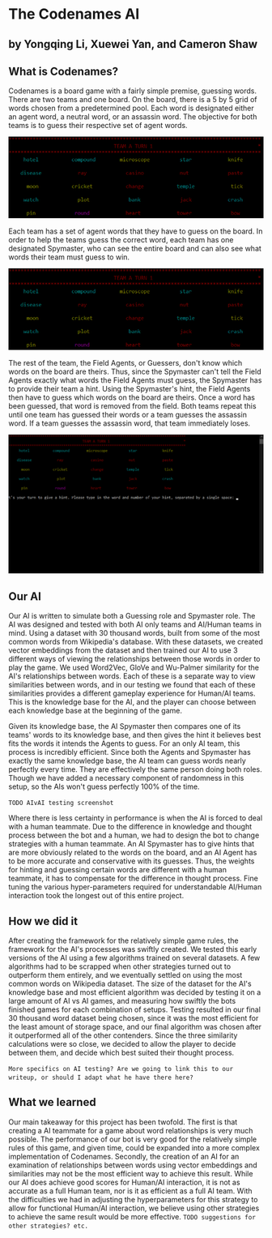 # The Codenames AI
## by Yongqing Li, Xuewei Yan, and Cameron Shaw

## What is Codenames?

Codenames is a board game with a fairly simple premise, guessing words. There are two teams and one board. On the board, there is a 5 by 5 grid of words chosen from a predetermined pool. Each word is designated either an agent word, a neutral word, or an assassin word. The objective for both teams is to guess their respective set of agent words.

![codenames_board](img/codenames_game_example_3.png)

Each team has a set of agent words that they have to guess on the board. In order to help the teams guess the correct word, each team has one designated Spymaster, who can see the entire board and can also see what words their team must guess to win.

![codenames_spymaster_view](img/codenames_game_example_2.png)

The rest of the team, the Field Agents, or Guessers, don't know which words on the board are theirs. Thus, since the Spymaster can't tell the Field Agents exactly what words the Field Agents must guess, the Spymaster has to provide their team a hint. Using the Spymaster's hint, the Field Agents then have to guess which words on the board are theirs. Once a word has been guessed, that word is removed from the field. Both teams repeat this until one team has guessed their words or a team guesses the assassin word. If a team guesses the assassin word, that team immediately loses.

![codenames_hint_giving](img/codenames_game_example_1.png)

## Our AI

Our AI is written to simulate both a Guessing role and Spymaster role. The AI was designed and tested with both AI only teams and AI/Human teams in mind. Using a dataset with 30 thousand words, built from some of the most common words from Wikipedia's database. With these datasets, we created vector embeddings from the dataset and then trained our AI to use 3 different ways of viewing the relationships between those words in order to play the game. We used Word2Vec, GloVe and Wu-Palmer similarity for the AI's relationships between words. Each of these is a separate way to view similarities between words, and in our testing we found that each of these similarities provides a different gameplay experience for Human/AI teams. This is the knowledge base for the AI, and the player can choose between each knowledge base at the beginning of the game.

Given its knowledge base, the AI Spymaster then compares one of its teams' words to its knowledge base, and then gives the hint it believes best fits the words it intends the Agents to guess. For an only AI team, this process is incredibly efficient. Since both the Agents and Spymaster has exactly the same knowledge base, the AI team can guess words nearly perfectly every time. They are effectively the same person doing both roles. Though we have added a necessary component of randomness in this setup, so the AIs won't guess perfectly 100% of the time.

`TODO AIvAI testing screenshot`

Where there is less certainty in performance is when the AI is forced to deal with a human teammate. Due to the difference in knowledge and thought process between the bot and a human, we had to design the bot to change strategies with a human teammate. An AI Spymaster has to give hints that are more obviously related to the words on the board, and an AI Agent has to be more accurate and conservative with its guesses. Thus, the weights for hinting and guessing certain words are different with a human teammate, it has to compensate for the difference in thought process. Fine tuning the various hyper-parameters required for understandable AI/Human interaction took the longest out of this entire project.

## How we did it

After creating the framework for the relatively simple game rules, the framework for the AI's processes was swiftly created. We tested this early versions of the AI using a few algorithms trained on several datasets. A few algorithms had to be scrapped when other strategies turned out to outperform them entirely, and we eventually settled on using the most common words on Wikipedia dataset. The size of the dataset for the AI's knowledge base and most efficient algorithm was decided by testing it on a large amount of AI vs AI games, and measuring how swiftly the bots finished games for each combination of setups. Testing resulted in our final 30 thousand word dataset being chosen, since it was the most efficient for the least amount of storage space, and our final algorithm was chosen after it outperformed all of the other contenders. Since the three similarity calculations were so close, we decided to allow the player to decide between them, and decide which best suited their thought process.

`More specifics on AI testing? Are we going to link this to our writeup, or should I adapt what he have there here?`


## What we learned

Our main takeaway for this project has been twofold. The first is that creating a AI teammate for a game about word relationships is very much possible. The performance of our bot is very good for the relatively simple rules of this game, and given time, could be expanded into a more complex implementation of Codenames. Secondly, the creation of an AI for an examination of relationships between words using vector embeddings and similarities may not be the most efficient way to achieve this result. While our AI does achieve good scores for Human/AI interaction, it is not as accurate as a full Human team, nor is it as efficient as a full AI team. With the difficulties we had in adjusting the hyperparameters for this strategy to allow for functional Human/AI interaction, we believe using other strategies to achieve the same result would be more effective.
`TODO suggestions for other strategies? etc.`
